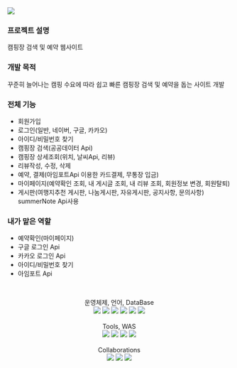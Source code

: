 <img src="https://capsule-render.vercel.app/api?type=waving&color=auto&height=200&section=header&text=Camp&nbsp;With&nbsp;Us&fontSize=90" />

### 프로젝트 설명
캠핑장 검색 및 예약 웹사이트

### 개발 목적
꾸준히 늘어나는 캠핑 수요에 따라 쉽고 빠른 캠핑장 검색 및 예약을 돕는 사이트 개발

### 전체 기능
- 회원가입
- 로그인(일반, 네이버, 구글, 카카오)
- 아이디/비밀번호 찾기
- 캠핑장 검색(공공데이터 Api)
- 캠핑장 상세조회(위치, 날씨Api, 리뷰)
- 리뷰작성, 수정, 삭제
- 예약, 결제(아임포트Api 이용한 카드결제, 무통장 입금)
- 마이페이지(예약확인 조회, 내 게시글 조회, 내 리뷰 조회, 회원정보 변경, 회원탈퇴)
- 게시판(여행지추천 게시판, 나눔게시판, 자유게시판, 공지사항, 문의사항) summerNote Api사용 


### 내가 맡은 역할
- 예약확인(마이페이지) <br>
- 구글 로그인 Api
- 카카오 로그인 Api
- 아이디/비밀번호 찾기
- 아임포트 Api
  

&nbsp;
  

<div align="center">
    <div align="center">
    운영체제, 언어, DataBase<br>
</div>
	<img src="https://img.shields.io/badge/Java-007396?style=flat&logo=Java&logoColor=white" />
	<img src="https://img.shields.io/badge/HTML5-E34F26?style=flat&logo=HTML5&logoColor=white" />
	<img src="https://img.shields.io/badge/CSS3-1572B6?style=flat&logo=CSS3&logoColor=white" />
	<img src="https://img.shields.io/badge/javascript-F7DF1E?style=flat&logo=javascript&logoColor=white" />
  <img src="https://img.shields.io/badge/Oracle SQL-F80000?style=flat&logo=oracle&logoColor=white" />
  <img src="https://img.shields.io/badge/jQuery-0769AD?style=flat&logo=jquery&logoColor=white" />
</div>
<br>
<div align="center">
    <div align="center">
    Tools, WAS <br>
</div>
<div align="center">
    <img src="https://img.shields.io/badge/Spring-6DB33F?style=flat&logo=spring&logoColor=white" />
    <img src="https://img.shields.io/badge/eclipseIDE-2C2255?style=flat&logo=eclipseide&logoColor=white" />
    <img src="https://img.shields.io/badge/Visual Studio Code-007ACC?style=flat&logo=visualstudiocode&logoColor=white" />
    <img src="https://img.shields.io/badge/Apache&nbsp;Tomcat-F8DC75?style=flat&logo=apachetomcat&logoColor=black" />
</div>
<br>
<div align="center">
  <div align="center">
  Collaborations<br>
</div>
<div align="center">
    <img src="https://img.shields.io/badge/GitHub-181717?style=flat&logo=github&logoColor=white" />
    <img src="https://img.shields.io/badge/amazon AWS-232F3E?style=flat&logo=amazonaws&logoColor=white" />
    <img src="https://img.shields.io/badge/Maven-C71A36?style=flat&logo=apachemaven&logoColor=white" />
</div>
